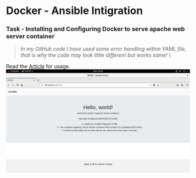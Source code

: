 # Docker - Ansible Intigration
### Task - Installing and Configuring Docker to serve apache web server container
> *In my GitHub code I have used some error handling within YAML file, that is why the code may look little different but works same!* \ 
> 
Read the 
[Article](https://medium.com/@aakashjangidme/integrating-ansible-and-docker-5e05f0de7305)  for usage. \
![apache server](image/BrowserOut.png) 